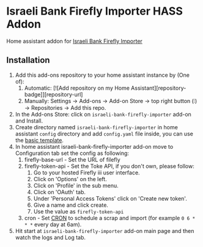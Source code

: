 # Israeli Bank Firefly Importer HASS Addon
Home assistant addon for [Israeli Bank Firefly Importer](https://github.com/itairaz1/israeli-bank-firefly-importer)

## Installation
1. Add this add-ons repository to your home assistant instance by (One of):
   1. Automatic: [![Add repository on my Home Assistant][repository-badge]][repository-url]
   2. Manually: Settings -> Add-ons -> Add-on Store -> top right button (⫶) -> Repositories -> Add this repo.
2. In the Add-ons Store: click on `israeli-bank-firefly-importer` add-on and Install.
3. Create directory named `israeli-bank-firefly-importer` in home assistant `config` directory and add `config.yaml` file inside, you can use the [basic template](https://github.com/itairaz1/israeli-bank-firefly-importer/blob/main/config/basic.template.config.yaml).
4. In home assistant israeli-bank-firefly-importer add-on move to Configuration tab set the config as following:
   1. firefly-base-url - Set the URL of filefly
   2. firefly-token-api - Set the Toke API, if you don't own, please follow:
      1. Go to your hosted Firefly iii user interface.
      2. Click on 'Options' on the left. 
      3. Click on 'Profile' in the sub menu. 
      4. Click on 'OAuth' tab. 
      5. Under 'Personal Access Tokens' click on 'Create new token'. 
      6. Give a name and click create. 
      7. Use the value as `firefly-token-api`
   3. cron - Set [CRON](https://crontab.guru/) to schedule a scrap and import (for example `0 6 * * *` every day at 6am).
5. Hit start at `israeli-bank-firefly-importer` add-on main page and then watch the logs and Log tab.
